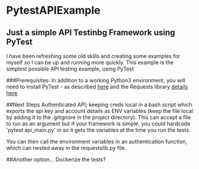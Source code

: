 # PytestAPIExample
## Just a simple API Testinbg Framework using PyTest

I have been refreshing some old skills and creating some examples for myself so I can be up and running more quickly.  This example is the simplest possible API testing example, using PyTest

###Prerequisites:
In addition to a working Python3 environment, you will need to install PyTest - as described [here](https://docs.pytest.org/en/7.1.x/getting-started.html) and the Requests library [details here](https://pypi.org/project/requests/)

##Next Steps
Authenticated API; keeping creds local in a bash script which exports the api key and account details as ENV variables (keep the file local by adding it to the .gitignore in the project directory). This can accept a file to run as an argument but if your framework is simple, you could hardcode 'pytest api_main.py' in so it gets the variables at the time you run the tests.

You can then call the environment variables in an authentication function, which can nested away in the requestslib.py file.

##Another option...
Dockerize the tests?


